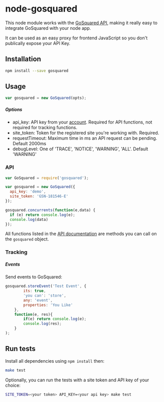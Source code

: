 # node-gosquared

This node module works with the [GoSquared API][api-docs], making it really easy to integrate GoSquared with your node app.

It can be used as an easy proxy for frontend JavaScript so you don't publically expose your API Key.

## Installation
```bash
npm install --save gosquared
```

## Usage

```javascript 
var gosquared = new GoSquared(opts);
```

##### Options

* api_key: API key from your [account][casa]. Required for API functions, not required for tracking functions.
* site_token: Token for the registered site you're working with. Required.
* requestTimeout: Maximum time in ms an API request can be pending. Default 2000ms
* debugLevel: One of 'TRACE', 'NOTICE', 'WARNING', 'ALL'. Default 'WARNING'

### API
```javascript
var GoSquared = require('gosquared');

var gosquared = new GoSquared({
  api_key: 'demo',
  site_token: 'GSN-181546-E'
});

gosquared.concurrents(function(e,data) {
  if (e) return console.log(e);
  console.log(data)
});
```

All functions listed in the [API documentation][api-docs] are methods you can call on the ```gosquared``` object.


### Tracking

##### Events
Send events to GoSquared:

```javascript
gosquared.storeEvent('Test Event', {
		its: true,
		'you can': 'store',
		any: 'event',
		properties: 'You Like'
	},
	function(e, res){
		if(e) return console.log(e);
		console.log(res);
	}
);
```


## Run tests
Install all dependencies using ```npm install``` then:

```bash
make test
```

Optionally, you can run the tests with a site token and API key of your choice:

```bash
SITE_TOKEN=<your token> API_KEY=<your api key> make test
```

[api-docs]: https://www.gosquared.com/developer/latest/
[casa]: https://www.gosquared.com/home/developer
